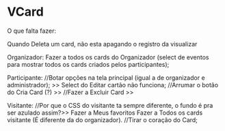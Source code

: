 # VCard

O que falta fazer:

Quando Deleta um card, não esta apagando o registro da visualizar

Organizador:
Fazer a todos os cards do Organizador (select de eventos para mostrar todos os cards criados pelos participantes);

Participante:
//Botar opções na tela principal (igual a de organizador e administrador); >>
Select do Editar cartão não funciona;
//Arrumar o botão do Cria Card (?) >>
//Fazer a Excluir Card >>

Visitante:
//Por que o CSS do visitante ta sempre diferente, o fundo é pra ser azulado assim?>>
Fazer a Meus favoritos
Fazer a Todos os cards visitante (É diferente da do organizador).
//Tirar o coração do Card;


